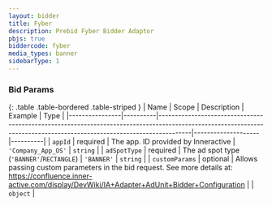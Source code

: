 ```yaml
---
layout: bidder
title: Fyber
description: Prebid Fyber Bidder Adaptor
pbjs: true
biddercode: fyber
media_types: banner
sidebarType: 1
---
```


### Bid Params

{: .table .table-bordered .table-striped }
| Name           | Scope    | Description                                                                                                                                                          | Example            | Type     |
|----------------|----------|----------------------------------------------------------------------------------------------------------------------------------------------------------------------|--------------------|----------|
| `appId`        | required | The app. ID provided by Inneractive                                                                                                                                  | `'Company_App_OS'` | `string` |
| `adSpotType`   | required | The ad spot type (`'BANNER'`/`RECTANGLE`)                                                                                                                            | `'BANNER'`         | `string` |
| `customParams` | optional | Allows passing custom parameters in the bid request. See more details at: <https://confluence.inner-active.com/display/DevWiki/IA+Adapter+AdUnit+Bidder+Configuration> |                    | `object` |
